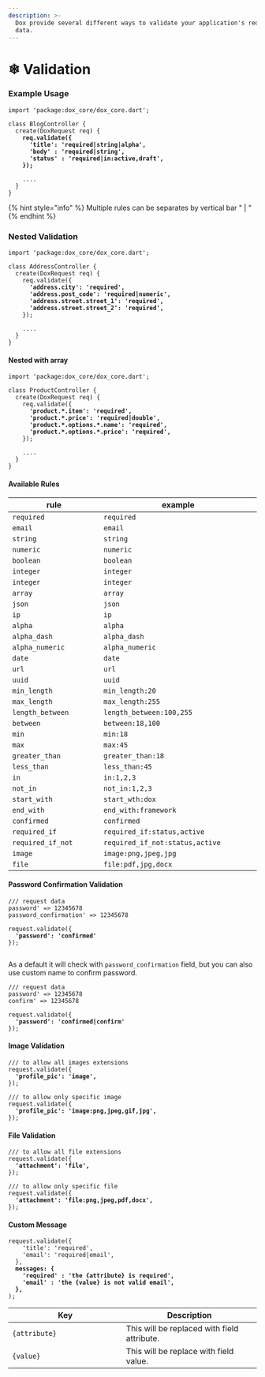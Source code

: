 ```yaml
---
description: >-
  Dox provide several different ways to validate your application's request
  data.
---
```


# ❄ Validation

### Example Usage

<pre class="language-dart"><code class="lang-dart">import 'package:dox_core/dox_core.dart';

class BlogController {
  create(DoxRequest req) {
<strong>    req.validate({
</strong><strong>      'title': 'required|string|alpha',
</strong><strong>      'body' : 'required|string',
</strong><strong>      'status' : 'required|in:active,draft',
</strong><strong>    });
</strong>
    ....
  }
}
</code></pre>

{% hint style="info" %}
Multiple rules can be separates by vertical bar " | "
{% endhint %}

### Nested Validation

<pre class="language-dart"><code class="lang-dart">import 'package:dox_core/dox_core.dart';

class AddressController {
  create(DoxRequest req) {
    req.validate({
<strong>      'address.city': 'required',
</strong><strong>      'address.post_code': 'required|numeric',
</strong><strong>      'address.street.street_1': 'required',
</strong><strong>      'address.street.street_2': 'required',
</strong>    });

    ....
  }
}
</code></pre>

#### Nested with array

<pre class="language-dart"><code class="lang-dart">import 'package:dox_core/dox_core.dart';

class ProductController {
  create(DoxRequest req) {
    req.validate({
<strong>      'product.*.item': 'required',
</strong><strong>      'product.*.price': 'required|double',
</strong><strong>      'product.*.options.*.name': 'required',
</strong><strong>      'product.*.options.*.price': 'required',
</strong>    });

    ....
  }
}
</code></pre>

#### Available Rules

<table><thead><tr><th width="255">rule</th><th width="423">example</th></tr></thead><tbody><tr><td><code>required</code></td><td><code>required</code></td></tr><tr><td><code>email</code></td><td><code>email</code></td></tr><tr><td><code>string</code></td><td><code>string</code></td></tr><tr><td><code>numeric</code></td><td><code>numeric</code></td></tr><tr><td><code>boolean</code></td><td><code>boolean</code></td></tr><tr><td><code>integer</code></td><td><code>integer</code></td></tr><tr><td><code>integer</code></td><td><code>integer</code></td></tr><tr><td><code>array</code></td><td><code>array</code></td></tr><tr><td><code>json</code></td><td><code>json</code></td></tr><tr><td><code>ip</code></td><td><code>ip</code></td></tr><tr><td><code>alpha</code></td><td><code>alpha</code></td></tr><tr><td><code>alpha_dash</code></td><td><code>alpha_dash</code></td></tr><tr><td><code>alpha_numeric</code></td><td><code>alpha_numeric</code></td></tr><tr><td><code>date</code></td><td><code>date</code></td></tr><tr><td><code>url</code></td><td><code>url</code></td></tr><tr><td><code>uuid</code></td><td><code>uuid</code></td></tr><tr><td><code>min_length</code></td><td><code>min_length:20</code></td></tr><tr><td><code>max_length</code></td><td><code>max_length:255</code></td></tr><tr><td><code>length_between</code></td><td><code>length_between:100,255</code></td></tr><tr><td><code>between</code></td><td><code>between:18,100</code></td></tr><tr><td><code>min</code></td><td><code>min:18</code></td></tr><tr><td><code>max</code></td><td><code>max:45</code></td></tr><tr><td><code>greater_than</code></td><td><code>greater_than:18</code></td></tr><tr><td><code>less_than</code></td><td><code>less_than:45</code></td></tr><tr><td><code>in</code></td><td><code>in:1,2,3</code></td></tr><tr><td><code>not_in</code></td><td><code>not_in:1,2,3</code></td></tr><tr><td><code>start_with</code></td><td><code>start_wth:dox</code></td></tr><tr><td><code>end_with</code></td><td><code>end_with:framework</code></td></tr><tr><td><code>confirmed</code></td><td><code>confirmed</code></td></tr><tr><td><code>required_if</code></td><td><code>required_if:status,active</code></td></tr><tr><td><code>required_if_not</code></td><td><code>required_if_not:status,active</code></td></tr><tr><td><code>image</code></td><td><code>image:png,jpeg,jpg</code></td></tr><tr><td><code>file</code></td><td><code>file:pdf,jpg,docx</code></td></tr></tbody></table>

#### Password Confirmation Validation

<pre class="language-dart"><code class="lang-dart">/// request data
password' => 12345678
password_confirmation' => 12345678

request.validate({
<strong>  'password': 'confirmed'
</strong>});

</code></pre>

As a default it will check with `password_confirmation` field, but you can also use custom name to confirm password.

<pre class="language-dart"><code class="lang-dart">/// request data
password' => 12345678
confirm' => 12345678

request.validate({
<strong>  'password': 'confirmed|confirm'
</strong>});
</code></pre>

#### Image Validation

<pre class="language-dart"><code class="lang-dart">/// to allow all images extensions
request.validate({
<strong>  'profile_pic': 'image',
</strong>});

/// to allow only specific image
request.validate({
<strong>  'profile_pic': 'image:png,jpeg,gif,jpg',
</strong>});
</code></pre>

#### File Validation

<pre class="language-dart"><code class="lang-dart">/// to allow all file extensions
request.validate({
<strong>  'attachment': 'file',
</strong>});

/// to allow only specific file
request.validate({
<strong>  'attachment': 'file:png,jpeg,pdf,docx',
</strong>});
</code></pre>

#### Custom Message

<pre class="language-dart"><code class="lang-dart">request.validate({
    'title': 'required',
    'email': 'required|email',
  }, 
<strong>  messages: {
</strong><strong>    'required' : 'the {attribute} is required',
</strong><strong>    'email' : 'the {value} is not valid email',
</strong><strong>  },
</strong>);
</code></pre>

<table><thead><tr><th width="215">Key</th><th>Description</th></tr></thead><tbody><tr><td><code>{attribute}</code></td><td>This will be replaced with field attribute.</td></tr><tr><td><code>{value}</code></td><td>This will be replace with field value.</td></tr></tbody></table>
